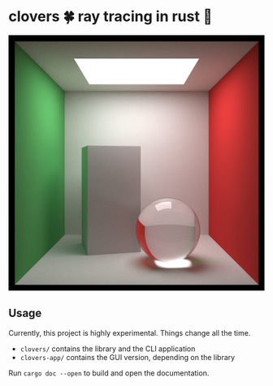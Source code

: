 # clovers 🍀 ray tracing in rust 🦀

![Raytraced render of a Cornell box with a large ceiling light, one green wall, one red wall, one tall box, and a glass sphere.](scene.png)

## Usage

Currently, this project is highly experimental. Things change all the time.

- `clovers/` contains the library and the CLI application
- `clovers-app/` contains the GUI version, depending on the library

Run `cargo doc --open` to build and open the documentation.
